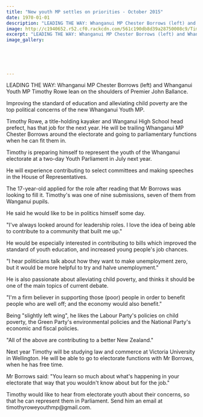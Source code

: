 ```yaml
---
title: "New youth MP settles on priorities - October 2015"
date: 1970-01-01
description: "LEADING THE WAY: Whanganui MP Chester Borrows (left) and Whanganui Youth MP Timothy Rowe lean on the shoulders of Premier John Ballance, Wanganui Chronicle article on 10/10/15...."
image: http://c1940652.r52.cf0.rackcdn.com/561c190db8d39a28750008c9/Timothy-Rowe.-Wang-Youth-MP-with-Chester-Borrows-10.10.15.jpg
excerpt: "LEADING THE WAY: Whanganui MP Chester Borrows (left) and Whanganui Youth MP Timothy Rowe lean on the shoulders of Premier John Ballance, Wanganui Chronicle article on 10/10/15..."
image_gallery:
    
    
    
    
    
---
```


<p><span>LEADING THE WAY: Whanganui MP Chester Borrows (left) and Whanganui Youth MP Timothy Rowe lean on the shoulders of Premier John Ballance.</span></p>
<p>Improving the standard of education and alleviating child poverty are the top political concerns of the new Whanganui Youth MP.</p>
<p>Timothy Rowe, a title-holding kayaker and Wanganui High School head prefect, has that job for the next year. He will be trailing Whanganui MP Chester Borrows around the electorate and going to parliamentary functions when he can fit them in.</p>
<p>Timothy is preparing himself to represent the youth of the Whanganui electorate at a two-day Youth Parliament in July next year.</p>
<p>He will experience contributing to select committees and making speeches in the House of Representatives.</p>
<p>The 17-year-old applied for the role after reading that Mr Borrows was looking to fill it. Timothy's was one of nine submissions, seven of them from Wanganui pupils.</p>
<p>He said he would like to be in politics himself some day.</p>
<p>"I've always looked around for leadership roles. I love the idea of being able to contribute to a community that built me up."</p>
<p>He would be especially interested in contributing to bills which improved the standard of youth education, and increased young people's job chances.</p>
<p>"I hear politicians talk about how they want to make unemployment zero, but it would be more helpful to try and halve unemployment."</p>
<p>He is also passionate about alleviating child poverty, and thinks it should be one of the main topics of current debate.</p>
<p>"I'm a firm believer in supporting those (poor) people in order to benefit people who are well off; and the economy would also benefit."</p>
<p>Being "slightly left wing", he likes the Labour Party's policies on child poverty, the Green Party's environmental policies and the National Party's economic and fiscal policies.</p>
<p>"All of the above are contributing to a better New Zealand."</p>
<p>Next year Timothy will be studying law and commerce at Victoria University in Wellington. He will be able to go to electorate functions with Mr Borrows, when he has free time.</p>
<p>Mr Borrows said: "You learn so much about what's happening in your electorate that way that you wouldn't know about but for the job."</p>
<p>Timothy would like to hear from electorate youth about their concerns, so that he can represent them in Parliament. Send him an email at timothyroweyouthmp@gmail.com.</p>

